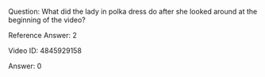 Question: What did the lady in polka dress do after she looked around at the beginning of the video?

Reference Answer: 2

Video ID: 4845929158

Answer: 0

